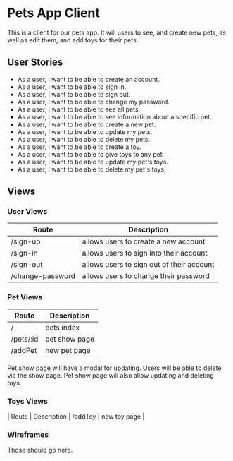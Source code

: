 # Pets App Client

This is a client for our pets app. It will users to see, and create new pets, as well as edit them, and add toys for their pets.

## User Stories

* As a user, I want to be able to create an account.
* As a user, I want to be able to sign in.
* As a user, I want to be able to sign out.
* As a user, I want to be able to change my password.
* As a user, I want to be able to see all pets.
* As a user, I want to be able to see information about a specific pet.
* As a user, I want to be able to create a new pet.
* As a user, I want to be able to update my pets.
* As a user, I want to be able to delete my pets.
* As a user, I want to be able to create a toy.
* As a user, I want to be able to give toys to any pet.
* As a user, I want to be able to update my pet's toys.
* As a user, I want to be able to delete my pet's toys.

## Views

### User Views

| Route | Description |
| ----- | ----------- |
| /sign-up | allows users to create a new account |
| /sign-in | allows users to sign into their account |
| /sign-out | allows users to sign out of their account |
| /change-password | allows users to change their password |

### Pet Views

| Route | Description |
| ----- | ----------- |
| /     | pets index  |
| /pets/:id | pet show page |
| /addPet | new pet page |

Pet show page will have a modal for updating.
Users will be able to delete via the show page.
Pet show page will also allow updating and deleting toys.

### Toys Views

| Route | Description 
| /addToy | new toy page |

### Wireframes

Those should go here.